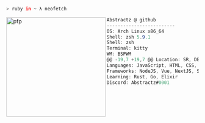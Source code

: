 ```zsh
> ruby in ~ λ neofetch
```

<a href="https://gitlab.com/Exodo0">
    <img align="left" src="[https://avatars.githubusercontent.com/u/78354242?v=4](https://th.bing.com/th/id/OIP.hgNm7QzZohv3SQbKFgZHPwHaEc?pid=ImgDet&rs=1)" alt="pfp" width="260" height="260" id="pfp">
</a>

```csharp
Abstractz @ github
-------------------------
OS: Arch Linux x86_64
Shell: zsh 5.9.1
Shell: zsh
Terminal: kitty
WM: BSPWM
@@ -19,7 +19,7 @@ Location: SR, DE
Languages: JavaScript, HTML, CSS, Java, PHP
Frameworks: NodeJS, Vue, NextJS, Svelte
Learning: Rust, Go, Elixir
Discord: Abstractz#0001
```

<div align="center">
